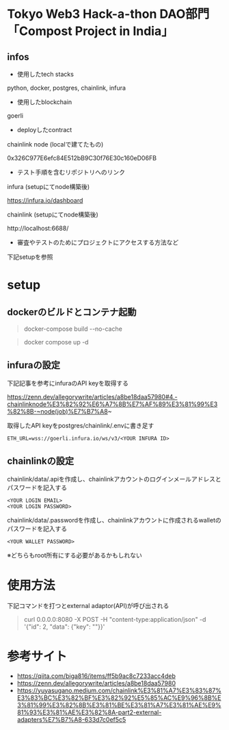 # Tokyo Web3 Hack-a-thon DAO部門 「Compost Project in India」

## infos

- 使用したtech stacks

 python, docker, postgres, chainlink, infura

- 使用したblockchain

goerli

- deployしたcontract

chainlink node (localで建てたもの)

0x326C977E6efc84E512bB9C30f76E30c160eD06FB

- テスト手順を含むリポジトリへのリンク

infura (setupにてnode構築後)

https://infura.io/dashboard

chainlink (setupにてnode構築後)

http://localhost:6688/

- 審査やテストのためにプロジェクトにアクセスする方法など

下記setupを参照


# setup

## dockerのビルドとコンテナ起動

> docker-compose build --no-cache

> docker compose up -d

## infuraの設定

下記記事を参考にinfuraのAPI keyを取得する

https://zenn.dev/allegorywrite/articles/a8be18daa57980#4.-chainlinknode%E3%82%92%E6%A7%8B%E7%AF%89%E3%81%99%E3%82%8B-~node(job)%E7%B7%A8~

取得したAPI keyをpostgres/chainlink/.envに書き足す

```
ETH_URL=wss://goerli.infura.io/ws/v3/<YOUR INFURA ID>
```


## chainlinkの設定

chainlink/data/.apiを作成し、chainlinkアカウントのログインメールアドレスとパスワードを記入する

```
<YOUR LOGIN EMAIL>
<YOUR LOGIN PASSWORD>
```

chainlink/data/.passwordを作成し、chainlinkアカウントに作成されるwalletのパスワードを記入する

```
<YOUR WALLET PASSWORD>
```

※どちらもroot所有にする必要があるかもしれない

# 使用方法

下記コマンドを打つとexternal adaptor(API)が呼び出される

> curl 0.0.0.0:8080 -X POST -H "content-type:application/json" -d '{"id": 2, "data": {"key": ""}}' 

# 参考サイト

- https://qiita.com/biga816/items/ff5b9ac8c7233acc4deb
- https://zenn.dev/allegorywrite/articles/a8be18daa57980
- https://yuyasugano.medium.com/chainlink%E3%81%A7%E3%83%87%E3%83%BC%E3%82%BF%E3%82%92%E5%85%AC%E9%96%8B%E3%81%99%E3%82%8B%E3%81%BE%E3%81%A7%E3%81%AE%E9%81%93%E3%81%AE%E3%82%8A-part2-external-adapters%E7%B7%A8-633d7c0ef5c5
